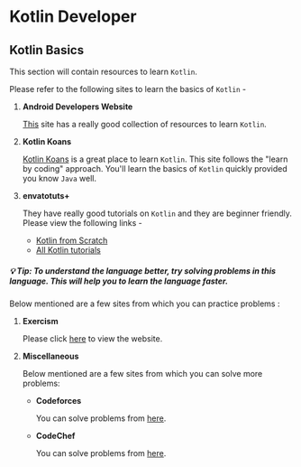 # Kotlin Developer

## Kotlin Basics

This section will contain resources to learn ```Kotlin```.

Please refer to the following sites to learn the basics of ```Kotlin``` - 

1. **Android Developers Website**

   [This](https://developer.android.com/kotlin/resources) site has a really good collection of resources to learn ```Kotlin```.

2. **Kotlin Koans**

   [Kotlin Koans](https://play.kotlinlang.org/koans/overview) is a great place to learn ```Kotlin```. This site follows the "learn by coding" approach. You'll learn the basics of ```Kotlin``` quickly provided you know ```Java``` well.   

3. **envatotuts+**

   They have really good tutorials on ```Kotlin``` and they are beginner friendly. Please view the following links - 

      * [Kotlin from Scratch](https://code.tutsplus.com/series/kotlin-from-scratch--cms-1209)
      * [All Kotlin tutorials](https://tutsplus.com/tutorials/search/kotlin)

##### 💡 Tip: To understand the language better, try solving problems in this language. This will help you to learn the language faster.

Below mentioned are a few sites from which you can practice problems :

1. **Exercism**

   Please click [here](https://exercism.io/tracks/kotlin) to view the website.

2. **Miscellaneous**

   Below mentioned are a few sites from which you can solve more problems:

      * **Codeforces**

         You can solve problems from [here](https://codeforces.com/problemset).
   
      * **CodeChef**

         You can solve problems from [here](https://www.codechef.com/problems/school).
